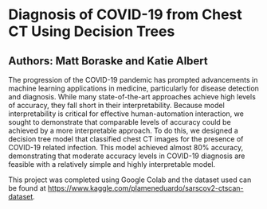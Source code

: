 # Diagnosis of COVID-19 from Chest CT Using Decision Trees
## Authors: Matt Boraske and Katie Albert

The progression of the COVID-19 pandemic has prompted advancements in machine learning applications in medicine, particularly for disease detection and diagnosis. While many state-of-the-art approaches achieve high levels of accuracy, they fall short in their interpretability. Because model interpretability is critical for effective human-automation interaction, we sought to demonstrate that comparable levels of accuracy could be achieved by a more interpretable approach. To do this, we designed a decision tree model that classified chest CT images for the presence of COVID-19 related infection. This model achieved almost 80% accuracy, demonstrating that moderate accuracy levels in COVID-19 diagnosis are feasible with a relatively simple and highly interpretable model.

This project was completed using Google Colab and the dataset used can be found at https://www.kaggle.com/plameneduardo/sarscov2-ctscan-dataset.
